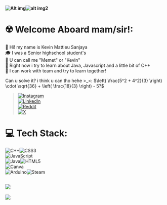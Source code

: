 #### ![Alt img](https://media1.giphy.com/media/v1.Y2lkPTc5MGI3NjExbTdyaTVnZjVkeWd4aDIyb2tqczFhZGo1NmxxZ2cxbjZ2czN2ZWJzayZlcD12MV9pbnRlcm5hbF9naWZfYnlfaWQmY3Q9Zw/pVGsAWjzvXcZW4ZBTE/giphy.gif)![alt img2](https://media2.giphy.com/media/v1.Y2lkPTc5MGI3NjExeGcwZTk4YTIzZjMxbzN3Yjh5ZHA3Z2FwZzY1bGc2YzlrZDhvd2RmbCZlcD12MV9pbnRlcm5hbF9naWZfYnlfaWQmY3Q9Zw/gH1jGsCnQBiFHWMFzh/giphy.gif)
# ☢️ Welcome Aboard mam/sir!:
🔭 Hi! my name is Kevin Mattieu Sanjaya<br>🎓 I was a Senior highschool student's <br>👯 U can call me "Memet" or "Kevin"<br>🌱 Right now i try to learn about Java, Javascript and a little bit of C++<br>🤝 I can work with team and try to learn together!<br>

Can u solve it? i think u can tho hehe >_<:
$\left( \frac{5^2 + 4^2}{3} \right) \cdot \sqrt{36} + \left( \frac{18}{3} \right) - 5?$


> [![Instagram](https://img.shields.io/badge/Instagram-%23E4405F.svg?logo=Instagram&logoColor=white)](https://instagram.com/ikevinnnn.ms)<br>[![LinkedIn](https://img.shields.io/badge/LinkedIn-%230077B5.svg?logo=linkedin&logoColor=white)](https://www.linkedin.com/in/kevinmattieu/)<br>[![Reddit](https://img.shields.io/badge/Reddit-%23FF4500.svg?logo=Reddit&logoColor=white)]()<br>[![X](https://img.shields.io/badge/X-black.svg?logo=X&logoColor=white)]()

# 💻 Tech Stack:
![C++](https://img.shields.io/badge/c++-%2300599C.svg?style=for-the-badge&logo=c%2B%2B&logoColor=white)![CSS3](https://img.shields.io/badge/css3-%231572B6.svg?style=for-the-badge&logo=css3&logoColor=white)<br>![JavaScript](https://img.shields.io/badge/javascript-%23323330.svg?style=for-the-badge&logo=javascript&logoColor=%23F7DF1E)<br>![Java](https://img.shields.io/badge/java-%23ED8B00.svg?style=for-the-badge&logo=openjdk&logoColor=white)![HTML5](https://img.shields.io/badge/html5-%23E34F26.svg?style=for-the-badge&logo=html5&logoColor=white)<br>![Canva](https://img.shields.io/badge/Canva-%2300C4CC.svg?style=for-the-badge&logo=Canva&logoColor=white)<br>![Arduino](https://img.shields.io/badge/-Arduino-00979D?style=for-the-badge&logo=Arduino&logoColor=white)![Steam](https://img.shields.io/badge/steam-%23000000.svg?style=for-the-badge&logo=steam&logoColor=white) 

![](https://github-readme-stats.vercel.app/api/top-langs/?username=kevinmattieu&theme=dark&hide_border=false&include_all_commits=true&count_private=true&layout=compact)
---

[![](https://visitcount.itsvg.in/api?id=kevinmattieu&icon=2&color=0)](https://visitcount.itsvg.in)

```stl solid cube_corner facet normal 0.0 -1.0 0.0 outer loop vertex 0.0 0.0 0.0 vertex 1.0 0.0 0.0 vertex 0.0 0.0 1.0 endloop endfacet facet normal 0.0 0.0 -1.0 outer loop  vertex 0.0 0.0 0.0 vertex 0.0 1.0 0.0  vertex 1.0 0.0 0.0 endloop endfacet facet normal -1.0 0.0 0.0 outer loop vertex 0.0 0.0 0.0 vertex 0.0 0.0 1.0 vertex 0.0 1.0 0.0 endloop endfacet facet normal 0.577 0.577 0.577 outer loop vertex 1.0 0.0 0.0 vertex 0.0 1.0 0.0 vertex 0.0 0.0 1.0 endloop endfacet endsolid
```
